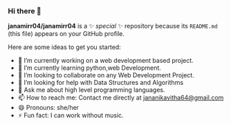 ### Hi there 👋

**janamirr04/janamirr04** is a ✨ _special_ ✨ repository because its `README.md` (this file) appears on your GitHub profile.

Here are some ideas to get you started:

- 🔭 I’m currently working on a web development based project.
- 🌱 I’m currently learning python,web Development.
- 👯 I’m looking to collaborate on any Web Development Project.
- 🤔 I’m looking for help with Data Structures and Algorithms
- 💬 Ask me about high level programming languages.
- 📫 How to reach me: Contact me directly at jananikavitha64@gmail.com
- 😄 Pronouns: she/her
- ⚡ Fun fact: I can work without music.
